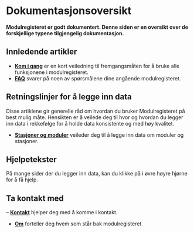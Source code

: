 ﻿# Dokumentasjonsoversikt
**Modulregisteret er godt dokumentert.
Denne siden er en oversikt over de forskjellige typene tilgjengelig dokumentasjon.**

## Innledende artikler

- [**Kom i gang**](Content/articles-getstarted) er en kort veiledning til fremgangsmåten for å bruke alle funksjonene i modulregisteret.
- [**FAQ**](Content/articles-FAQ) svarer på noen av spørsmålene dine angående modulregisteret.

## Retningslinjer for å legge inn data
Disse artiklene gir generelle råd om hvordan du bruker Modulregisteret på best mulig måte.
Hensikten er å veilede deg til hvor og hvordan du legger inn data i rekkefølge
for å holde data konsistente og med høy kvalitet.
- [**Stasjoner og moduler**](Content/articles-modulesandstations) veileder deg til å legge inn data om moduler og stasjoner.

## Hjelpetekster
På mange sider der du legger inn data, kan du klikke på <span class="fa fa-question-circle"></span> i øvre høyre hjørne for å få hjelp.

## Ta kontakt med
– [**Kontakt**](Contact) hjelper deg med å komme i kontakt.
- [**Om**](About) forteller deg hvem som står bak modulregisteret.
